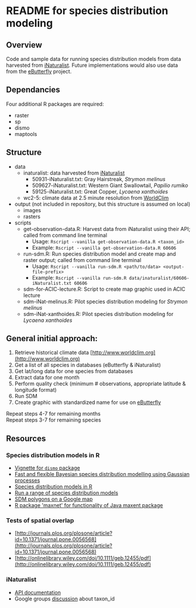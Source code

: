 # README for species distribution modeling

## Overview
Code and sample data for running species distribution models from data 
harvested from [iNaturalist](http://www.inaturalist.org). Future implementations 
would also use data from the [eButterfly](http://www.e-butterfly.org) project.

## Dependancies
Four additional R packages are required:

+ raster
+ sp
+ dismo
+ maptools

## Structure
+ data
  + inaturalist: data harvested from [iNaturalist](http://www.inaturalist.org)
    + 50931-iNaturalist.txt: Gray Hairstreak, _Strymon melinus_
    + 509627-iNaturalist.txt: Western Giant Swallowtail, _Papilio rumiko_
    + 59125-iNaturalist.txt: Great Copper, _Lycaena xanthoides_
  + wc2-5: climate data at 2.5 minute resolution from [WorldClim](http://www.worldclim.org)
+ output (not included in repository, but this structure is assumed on local)
  + images
  + rasters
+ scripts
  + get-observation-data.R: Harvest data from iNaturalist using their API; 
  called from command line terminal
    + Usage: `Rscript --vanilla get-observation-data.R <taxon_id>`
    + Example: `Rscript --vanilla get-observation-data.R 60606`
  + run-sdm.R: Run species distribution model and create map and raster output; 
  called from command line terminal
    + Usage: `Rscript --vanilla run-sdm.R <path/to/data> <output-file-prefix>`
    + Example: `Rscript --vanilla run-sdm.R data/inaturalist/60606-iNaturalist.txt 60606`
  + sdm-for-ACIC-lecture.R: Script to create map graphic used in ACIC lecture
  + sdm-iNat-melinus.R: Pilot species distribution modeling for _Strymon melinus_
  + sdm-iNat-xanthoides.R: Pilot species distribution modeling for _Lycaena xanthoides_

## General initial approach:

1. Retrieve historical climate data [http://www.worldclim.org](http://www.worldclim.org)
2. Get a list of all species in databases (eButterfly & iNaturalist)
3. Get lat/long data for one species from databases
4. Extract data for one month
5. Perform quality check (minimum # observations, appropriate latitude & longitude format)
6. Run SDM
7. Create graphic with standardized name for use on [eButterfly](http://www.e-butterfly.org)

Repeat steps 4-7 for remaining months  
Repeat steps 3-7 for remaining species

## Resources
### Species distribution models in R
+ [Vignette for `dismo` package](https://cran.r-project.org/web/packages/dismo/vignettes/sdm.pdf)
+ [Fast and flexible Bayesian species distribution modelling using Gaussian processes](http://onlinelibrary.wiley.com/doi/10.1111/2041-210X.12523/pdf)
+ [Species distribution models in R](http://www.molecularecologist.com/2013/04/species-distribution-models-in-r/)
+ [Run a range of species distribution models](https://rdrr.io/cran/biomod2/man/BIOMOD_Modeling.html)
+ [SDM polygons on a Google map](https://rdrr.io/rforge/dismo/man/gmap.html)
+ [R package 'maxnet' for functionality of Java maxent package](https://cran.r-project.org/web/packages/maxnet/maxnet.pdf)

### Tests of spatial overlap
+ [http://journals.plos.org/plosone/article?id=10.1371/journal.pone.0056568](http://journals.plos.org/plosone/article?id=10.1371/journal.pone.0056568)
+ [http://onlinelibrary.wiley.com/doi/10.1111/geb.12455/pdf](http://onlinelibrary.wiley.com/doi/10.1111/geb.12455/pdf)

### iNaturalist
+ [API documentation](https://www.inaturalist.org/pages/api+reference)
+ Google groups [discussion](https://groups.google.com/d/topic/inaturalist/gDpfMWXNxvE/discussion) about taxon_id